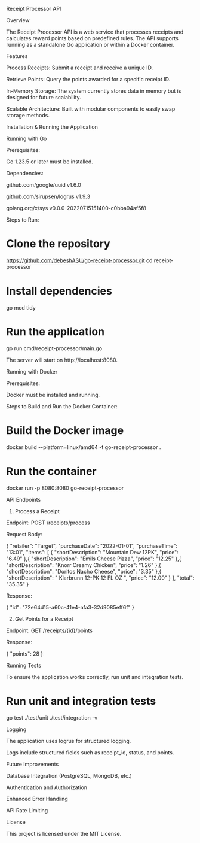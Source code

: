 Receipt Processor API

Overview

The Receipt Processor API is a web service that processes receipts and calculates reward points based on predefined rules. The API supports running as a standalone Go application or within a Docker container.

Features

Process Receipts: Submit a receipt and receive a unique ID.

Retrieve Points: Query the points awarded for a specific receipt ID.

In-Memory Storage: The system currently stores data in memory but is designed for future scalability.

Scalable Architecture: Built with modular components to easily swap storage methods.

Installation & Running the Application

Running with Go

Prerequisites:

Go 1.23.5 or later must be installed.

Dependencies:

github.com/google/uuid v1.6.0

github.com/sirupsen/logrus v1.9.3

golang.org/x/sys v0.0.0-20220715151400-c0bba94af5f8

Steps to Run:

# Clone the repository
https://github.com/debeshASU/go-receipt-processor.git
cd receipt-processor

# Install dependencies
go mod tidy

# Run the application
go run cmd/receipt-processor/main.go

The server will start on http://localhost:8080.

Running with Docker

Prerequisites:

Docker must be installed and running.

Steps to Build and Run the Docker Container:

# Build the Docker image
docker build --platform=linux/amd64 -t go-receipt-processor .

# Run the container
docker run -p 8080:8080 go-receipt-processor

API Endpoints

1. Process a Receipt

Endpoint: POST /receipts/process

Request Body:

{
   "retailer": "Target",
  "purchaseDate": "2022-01-01",
  "purchaseTime": "13:01",
  "items": [
    {
      "shortDescription": "Mountain Dew 12PK",
      "price": "6.49"
    },{
      "shortDescription": "Emils Cheese Pizza",
      "price": "12.25"
    },{
      "shortDescription": "Knorr Creamy Chicken",
      "price": "1.26"
    },{
      "shortDescription": "Doritos Nacho Cheese",
      "price": "3.35"
    },{
      "shortDescription": "   Klarbrunn 12-PK 12 FL OZ  ",
      "price": "12.00"
    }
  ],
  "total": "35.35"
}

Response:

{
  "id": "72e64d15-a60c-41e4-afa3-32d9085eff6f"
}

2. Get Points for a Receipt

Endpoint: GET /receipts/{id}/points

Response:

{
  "points": 28
}

Running Tests

To ensure the application works correctly, run unit and integration tests.

# Run unit and integration tests
go test ./test/unit ./test/integration -v

Logging

The application uses logrus for structured logging.

Logs include structured fields such as receipt_id, status, and points.

Future Improvements

Database Integration (PostgreSQL, MongoDB, etc.)

Authentication and Authorization

Enhanced Error Handling

API Rate Limiting

License

This project is licensed under the MIT License.

